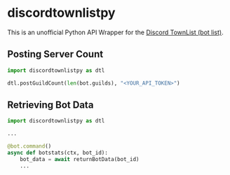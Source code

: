 # discordtownlistpy

This is an unofficial Python API Wrapper for the [Discord TownList (bot list)](https://townlist.xyz/).

## Posting Server Count

```py
import discordtownlistpy as dtl

dtl.postGuildCount(len(bot.guilds), "<YOUR_API_TOKEN>")
```

## Retrieving Bot Data

```py
import discordtownlistpy as dtl

...

@bot.command()
async def botstats(ctx, bot_id):
    bot_data = await returnBotData(bot_id)
    ...
```

